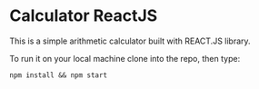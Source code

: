 # Calculator ReactJS

This is a simple arithmetic calculator built with REACT.JS library. 

To run it on your local machine clone into the repo, then type: 

    npm install && npm start
